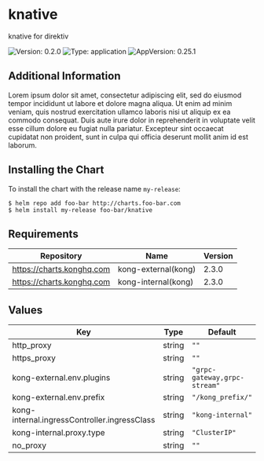 # knative

knative for direktiv

![Version: 0.2.0](https://img.shields.io/badge/Version-0.2.0-informational?style=flat-square) ![Type: application](https://img.shields.io/badge/Type-application-informational?style=flat-square) ![AppVersion: 0.25.1](https://img.shields.io/badge/AppVersion-0.25.1-informational?style=flat-square)

## Additional Information

Lorem ipsum dolor sit amet, consectetur adipiscing elit, sed do eiusmod tempor incididunt ut labore
et dolore magna aliqua. Ut enim ad minim veniam, quis nostrud exercitation ullamco laboris nisi ut
aliquip ex ea commodo consequat. Duis aute irure dolor in reprehenderit in voluptate velit esse
cillum dolore eu fugiat nulla pariatur. Excepteur sint occaecat cupidatat non proident, sunt in
culpa qui officia deserunt mollit anim id est laborum.

## Installing the Chart

To install the chart with the release name `my-release`:

```console
$ helm repo add foo-bar http://charts.foo-bar.com
$ helm install my-release foo-bar/knative
```

## Requirements

| Repository | Name | Version |
|------------|------|---------|
| https://charts.konghq.com | kong-external(kong) | 2.3.0 |
| https://charts.konghq.com | kong-internal(kong) | 2.3.0 |

## Values

| Key | Type | Default | Description |
|-----|------|---------|-------------|
| http_proxy | string | `""` |  |
| https_proxy | string | `""` |  |
| kong-external.env.plugins | string | `"grpc-gateway,grpc-stream"` |  |
| kong-external.env.prefix | string | `"/kong_prefix/"` |  |
| kong-internal.ingressController.ingressClass | string | `"kong-internal"` |  |
| kong-internal.proxy.type | string | `"ClusterIP"` |  |
| no_proxy | string | `""` |  |

